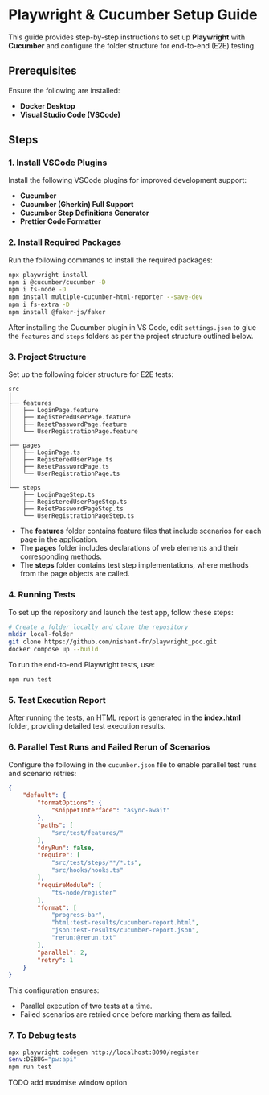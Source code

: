# Playwright & Cucumber Setup Guide

This guide provides step-by-step instructions to set up **Playwright** with **Cucumber** and configure the folder structure for end-to-end (E2E) testing.

## Prerequisites
Ensure the following are installed:
- **Docker Desktop**
- **Visual Studio Code (VSCode)**

## Steps

### 1. Install VSCode Plugins
Install the following VSCode plugins for improved development support:
- **Cucumber**
- **Cucumber (Gherkin) Full Support**
- **Cucumber Step Definitions Generator**
- **Prettier Code Formatter**

### 2. Install Required Packages
Run the following commands to install the required packages:

```bash
npx playwright install
npm i @cucumber/cucumber -D
npm i ts-node -D
npm install multiple-cucumber-html-reporter --save-dev
npm i fs-extra -D
npm install @faker-js/faker
```

After installing the Cucumber plugin in VS Code, edit `settings.json` to glue the `features` and `steps` folders as per the project structure outlined below.

### 3. Project Structure
Set up the following folder structure for E2E tests:

```
src
│
├── features
│   ├── LoginPage.feature
│   ├── RegisteredUserPage.feature
│   ├── ResetPasswordPage.feature
│   └── UserRegistrationPage.feature
│
├── pages
│   ├── LoginPage.ts
│   ├── RegisteredUserPage.ts
│   ├── ResetPasswordPage.ts
│   └── UserRegistrationPage.ts
│
└── steps
    ├── LoginPageStep.ts
    ├── RegisteredUserPageStep.ts
    ├── ResetPasswordPageStep.ts
    └── UserRegistrationPageStep.ts
```

- The **features** folder contains feature files that include scenarios for each page in the application.
- The **pages** folder includes declarations of web elements and their corresponding methods.
- The **steps** folder contains test step implementations, where methods from the page objects are called.

### 4. Running Tests
To set up the repository and launch the test app, follow these steps:

```bash
# Create a folder locally and clone the repository
mkdir local-folder
git clone https://github.com/nishant-fr/playwright_poc.git
docker compose up --build
```

To run the end-to-end Playwright tests, use:

```bash
npm run test
```

### 5. Test Execution Report
After running the tests, an HTML report is generated in the **index.html** folder, providing detailed test execution results.

### 6. Parallel Test Runs and Failed Rerun of Scenarios
Configure the following in the `cucumber.json` file to enable parallel test runs and scenario retries:

```json
{
    "default": {
        "formatOptions": {
            "snippetInterface": "async-await"
        },
        "paths": [
            "src/test/features/"
        ],
        "dryRun": false,
        "require": [
            "src/test/steps/**/*.ts",
            "src/hooks/hooks.ts"
        ],
        "requireModule": [
            "ts-node/register"
        ],
        "format": [
            "progress-bar",
            "html:test-results/cucumber-report.html",
            "json:test-results/cucumber-report.json",
            "rerun:@rerun.txt"
        ],
        "parallel": 2,
        "retry": 1
    }
}
```

This configuration ensures:
- Parallel execution of two tests at a time.
- Failed scenarios are retried once before marking them as failed.


### 7. To Debug tests
```bash
npx playwright codegen http://localhost:8090/register
$env:DEBUG="pw:api"
npm run test
```
TODO add maximise window option
